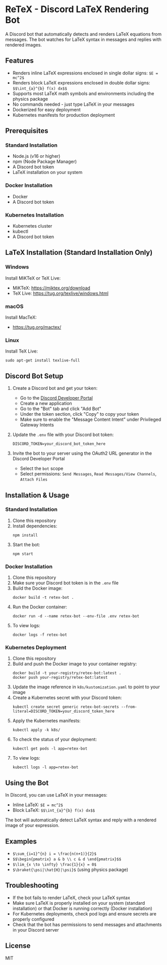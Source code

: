 # ReTeX - Discord LaTeX Rendering Bot

A Discord bot that automatically detects and renders LaTeX equations from messages. The bot watches for LaTeX syntax in messages and replies with rendered images.

## Features

- Renders inline LaTeX expressions enclosed in single dollar signs: `$E = mc^2$`
- Renders block LaTeX expressions enclosed in double dollar signs: `$$\int_{a}^{b} f(x) dx$$`
- Supports most LaTeX math symbols and environments including the physics package
- No commands needed - just type LaTeX in your messages
- Dockerized for easy deployment
- Kubernetes manifests for production deployment

## Prerequisites

### Standard Installation
- Node.js (v16 or higher)
- npm (Node Package Manager)
- A Discord bot token
- LaTeX installation on your system

### Docker Installation
- Docker
- A Discord bot token

### Kubernetes Installation
- Kubernetes cluster
- kubectl
- A Discord bot token

## LaTeX Installation (Standard Installation Only)

### Windows

Install MiKTeX or TeX Live:
- MiKTeX: https://miktex.org/download
- TeX Live: https://tug.org/texlive/windows.html

### macOS

Install MacTeX:
- https://tug.org/mactex/

### Linux

Install TeX Live:
```
sudo apt-get install texlive-full
```

## Discord Bot Setup

1. Create a Discord bot and get your token:
   - Go to the [Discord Developer Portal](https://discord.com/developers/applications)
   - Create a new application
   - Go to the "Bot" tab and click "Add Bot"
   - Under the token section, click "Copy" to copy your token
   - Make sure to enable the "Message Content Intent" under Privileged Gateway Intents

2. Update the `.env` file with your Discord bot token:
   ```
   DISCORD_TOKEN=your_discord_bot_token_here
   ```

3. Invite the bot to your server using the OAuth2 URL generator in the Discord Developer Portal
   - Select the `bot` scope
   - Select permissions: `Send Messages`, `Read Messages/View Channels`, `Attach Files`

## Installation & Usage

### Standard Installation

1. Clone this repository
2. Install dependencies:
   ```
   npm install
   ```
3. Start the bot:
   ```
   npm start
   ```

### Docker Installation

1. Clone this repository
2. Make sure your Discord bot token is in the `.env` file
3. Build the Docker image:
   ```
   docker build -t retex-bot .
   ```
4. Run the Docker container:
   ```
   docker run -d --name retex-bot --env-file .env retex-bot
   ```
5. To view logs:
   ```
   docker logs -f retex-bot
   ```

### Kubernetes Deployment

1. Clone this repository
2. Build and push the Docker image to your container registry:
   ```
   docker build -t your-registry/retex-bot:latest .
   docker push your-registry/retex-bot:latest
   ```
3. Update the image reference in `k8s/kustomization.yaml` to point to your image
4. Create a Kubernetes secret with your Discord token:
   ```
   kubectl create secret generic retex-bot-secrets --from-literal=DISCORD_TOKEN=your_discord_token_here
   ```
5. Apply the Kubernetes manifests:
   ```
   kubectl apply -k k8s/
   ```
6. To check the status of your deployment:
   ```
   kubectl get pods -l app=retex-bot
   ```
7. To view logs:
   ```
   kubectl logs -l app=retex-bot
   ```

## Using the Bot

In Discord, you can use LaTeX in your messages:

- Inline LaTeX: `$E = mc^2$`
- Block LaTeX: `$$\int_{a}^{b} f(x) dx$$`

The bot will automatically detect LaTeX syntax and reply with a rendered image of your expression.

## Examples

- `$\sum_{i=1}^{n} i = \frac{n(n+1)}{2}$`
- `$$\begin{pmatrix} a & b \\ c & d \end{pmatrix}$$`
- `$\lim_{x \to \infty} \frac{1}{x} = 0$`
- `$\braket{\psi|\hat{H}|\psi}$` (using physics package)

## Troubleshooting

- If the bot fails to render LaTeX, check your LaTeX syntax
- Make sure LaTeX is properly installed on your system (standard installation) or that Docker is running correctly (Docker installation)
- For Kubernetes deployments, check pod logs and ensure secrets are properly configured
- Check that the bot has permissions to send messages and attachments in your Discord server

## License

MIT
